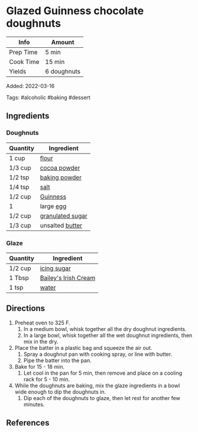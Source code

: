 # Glazed Guinness chocolate doughnuts

| Info      | Amount      |
| --------- | ----------- |
| Prep Time | 5 min       |
| Cook Time | 15 min      |
| Yields    | 6 doughnuts |

Added: 2022-03-16

Tags: #alcoholic #baking #dessert

## Ingredients

### Doughnuts

| Quantity | Ingredient                                        |
| -------- | ------------------------------------------------- |
| 1 cup    | [flour](../_ingredients/flour.md)                 |
| 1/3 cup  | [cocoa powder](../_ingredients/cocoa-powder.md)   |
| 1/2 tsp  | [baking powder](../_ingredients/baking-powder.md) |
| 1/4 tsp  | [salt](../_ingredients/table-salt.md)             |
| 1/2 cup  | [Guinness](../_ingredients/guinness.md)           |
| 1        | large [egg](../_ingredients/egg.md)               |
| 1/2 cup  | [granulated sugar](../_ingredients/sugar.md)      |
| 1/3 cup  | unsalted [butter](../_ingredients/butter.md)      |

### Glaze

| Quantity | Ingredient                                         |
| -------- | -------------------------------------------------- |
| 1/2 cup  | [icing sugar](../_ingredients/icing-sugar.md)      |
| 1 Tbsp   | [Bailey's Irish Cream](../_ingredients/baileys.md) |
| 1 tsp    | [water](../_ingredients/water.md)                  |

## Directions

1. Preheat oven to 325 F.
   1. In a medium bowl, whisk together all the dry doughnut ingredients.
   2. In a large bowl, whisk together all the wet doughnut ingredients, then mix in the dry.
2. Place the batter in a plastic bag and squeeze the air out.
   1. Spray a doughnut pan with cooking spray, or line with butter.
   2. Pipe the batter into the pan.
3. Bake for 15 - 18 min.
   1. Let cool in the pan for 5 min, then remove and place on a cooling rack for 5 - 10 min.
4. While the doughnuts are baking, mix the glaze ingredients in a bowl wide enough to dip the doughnuts in.
   1. Dip each of the doughnuts to glaze, then let rest for another few minutes.

## References

[^1]: [Original recipe](https://www.chiselandfork.com/wprm_print/2027)